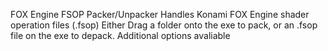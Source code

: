 FOX Engine FSOP Packer/Unpacker
Handles Konami FOX Engine shader operation files (.fsop)
Either Drag a folder onto the exe to pack, or an .fsop file on the exe to depack. Additional options avaliable
